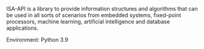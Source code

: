 ISA-API is a library to provide information structures and algorithms that can be used in all sorts of scenarios from embedded systems, fixed-point processors, machine learning, artificial intelligence and database applications.

Environment: Python 3.9
